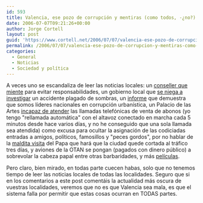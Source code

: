 ```yaml
---
id: 593
title: Valencia, ese pozo de corrupción y mentiras (como todos, -¿no?)
date: 2006-07-07T09:21:26+00:00
author: Jorge Cortell
layout: post
guid: 'https://www.cortell.net/2006/07/07/valencia-ese-pozo-de-corrupcion-y-mentiras-como-todos-%c2%bfno/'
permalink: /2006/07/07/valencia-ese-pozo-de-corrupcion-y-mentiras-como-todos-no/
categories:
  - General
  - Noticias
  - Sociedad y polí­tica
---
```

A veces uno se escandaliza de leer las noticias locales: un <a title="miente el Conseller" target="_blank" href="https://hebdomario.typepad.com/confidencial_7d/2006/07/el_conseller_va.html">conseller que miente</a> para evitar responsabilidades, un gobierno local que <a title="20 minutos" target="_blank" href="https://www.20minutos.es/noticia/139059/0/metro/valencia/gobierno/">se niega a investigar</a> un accidente plagado de sombras, un <a title="Greenpeace" target="_blank" href="https://www.greenpeace.org/espana/news/greenpeace-presenta-su-nuevo">informe</a> que demuestra que somos lí­deres nacionales en corrupción urbaní­stica, un Palacio de las Artes <a title="Palau Arts" target="_blank" href="https://www.lasprovincias.es/valencia/pg060707/prensa/noticias/Cultura/200607/07/VAL-CUL-248.html">incapaz de atender</a> las llamadas telefónicas de venta de abonos (yo tengo "rellamada automática" con el altavoz conectado en marcha cada 5 minutos desde hace varios dí­as, y no he conseguido que una sola llamada sea atendida) como excusa para ocultar la asignación de las codiciadas entradas a amigos, polí­ticos, famosillos y "peces gordos", por no hablar de la <a title="Jo no" target="_blank" href="https://www.jonotespere.org/">maldita visita</a> del Papa que hará que la ciudad quede cortada al tráfico tres dí­as, y aviones de la OTAN se pongan (pagados con dinero público) a sobrevolar la cabeza papal entre otras barbaridades, y más <a target="_blank" title="Zaplana y Benidorm" href="https://video.google.com/videoplay?docid=9213482554224924119">pelí­culas</a>.

Pero claro, bien mirado, en todas parte cuecen habas, solo que no tenemos tiempo de leer las noticias locales de todas las localidades. Seguro que si en los comentarios a este post comentáis la actualidad más oscura de vuestras localidades, veremos que no es que Valencia sea mala, es que el sistema falla por permitir que estas cosas ocurran en TODAS partes.